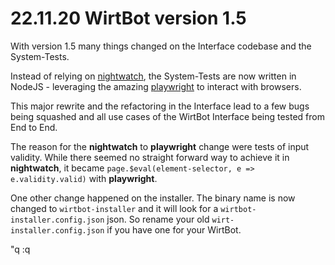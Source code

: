 # 22.11.20 WirtBot version 1.5


With version 1.5 many things changed on the Interface codebase and the System-Tests.

Instead of relying on [nightwatch](https://nightwatchjs.org/), the System-Tests are now written in NodeJS - leveraging the amazing [playwright](https://playwright.dev/) to interact with browsers. 

This major rewrite and the refactoring in the Interface lead to a few bugs being squashed and all use cases of the WirtBot Interface being tested from End to End.

The reason for the **nightwatch** to **playwright** change were tests of input validity. 
While there seemed no straight forward way to achieve it in **nightwatch**, it became `page.$eval(element-selector, e => e.validity.valid)` with **playwright**.


One other change happened on the installer. The binary name is now changed to `wirtbot-installer` and it will look for a `wirtbot-installer.config.json` json. So rename your old `wirt-installer.config.json` if you have one for your WirtBot.


"q
:q
